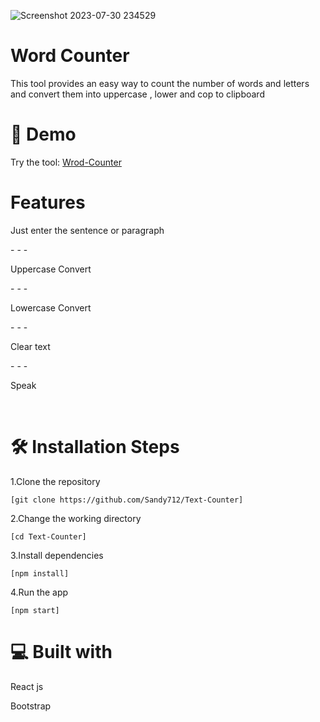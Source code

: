 ![Screenshot 2023-07-30 234529](https://github.com/Sandy712/Text-Counter/assets/93380368/68508160-e16f-4f91-8d5d-52f78f0c2522)
<h1>Word Counter</h1>

<p>This tool provides an easy way to count the number of words and letters and convert them into uppercase , lower and cop to clipboard </p>
<h1>🚀 Demo</h1>
<p>Try the tool:  <a href="[LINK HERE]">Wrod-Counter</a></p>

<h1>Features</h1>
<p>Just enter the sentence or paragraph </p>
- - -
<p>Uppercase Convert</p>
- - -
<p>Lowercase Convert</p>
- - -
<p>Clear text</p>
- - -
<p>Speak</p>
<br>
<h1>🛠️ Installation Steps</h1>
<p>1.Clone the repository</p>

```
[git clone https://github.com/Sandy712/Text-Counter]
```
<p>2.Change the working directory</p>

``` 
[cd Text-Counter]
```
<p>3.Install dependencies</p>

``` 
[npm install]
```
<p>4.Run the app</p>

```
[npm start]

```


<h1>💻 Built with</h1>

<p>React js</p>
<p>Bootstrap</p>
